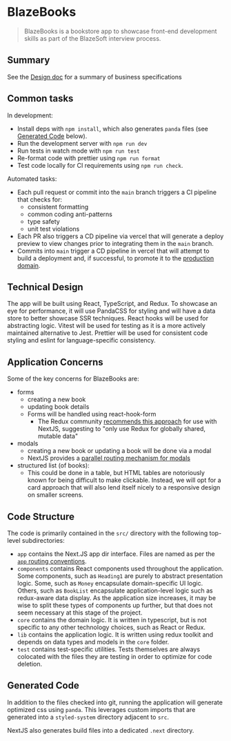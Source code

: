# BlazeBooks

> BlazeBooks is a bookstore app to showcase front-end development skills as part of the BlazeSoft interview process.

## Summary

See the [Design doc](https://docs.google.com/document/d/1yYfF4Xabh9e3st1jrer2tGvj1Bc8zNWeHqQnahpwOA8/edit) for a summary of business specifications

## Common tasks

In development:

- Install deps with `npm install`, which also generates `panda` files (see [Generated Code](#generated-code) below).
- Run the development server with `npm run dev`
- Run tests in watch mode with `npm run test`
- Re-format code with prettier using `npm run format`
- Test code locally for CI requirements using `npm run check`.

Automated tasks:

- Each pull request or commit into the `main` branch triggers a CI pipeline that checks for:
  - consistent formatting
  - common coding anti-patterns
  - type safety
  - unit test violations
- Each PR also triggers a CD pipeline via vercel that will generate a deploy preview to view changes prior to integrating them in the `main` branch.
- Commits into `main` trigger a CD pipeline in vercel that will attempt to build a deployment and, if successful, to promote it to the [production domain](https://blazebooks.vercel.app).

## Technical Design

The app will be built using React, TypeScript, and Redux. To showcase an eye for performance, it will use PandaCSS for styling and will have a data store to better showcase SSR techniques. React hooks will be used for abstracting logic. Vitest will be used for testing as it is a more actively maintained alternative to Jest. Prettier will be used for consistent code styling and eslint for language-specific consistency.

## Application Concerns

Some of the key concerns for BlazeBooks are:

- forms
  - creating a new book
  - updating book details
  - Forms will be handled using react-hook-form
    - The Redux community [recommends this approach](https://redux-toolkit.js.org/usage/nextjs#overall-recommendations) for use with NextJS, suggesting to "only use Redux for globally shared, mutable data"
- modals
  - creating a new book or updating a book will be done via a modal
  - NextJS provides a [parallel routing mechanism for modals](https://nextjs.org/docs/app/building-your-application/routing/parallel-routes#modals)
- structured list (of books):
  - This could be done in a table, but HTML tables are notoriously known for being difficult to make clickable. Instead, we will opt for a card approach that will also lend itself nicely to a responsive design on smaller screens.

## Code Structure

The code is primarily contained in the `src/` directory with the following top-level subdirectories:

- `app` contains the Next.JS app dir interface. Files are named as per the [`app` routing conventions](https://nextjs.org/docs/getting-started/project-structure#app-routing-conventions).
- `components` contains React components used throughout the application. Some components, such as `Heading1` are purely to abstract presentation logic. Some, such as `Money` encapsulate domain-specific UI logic. Others, such as `BookList` encapsulate application-level logic such as redux-aware data display. As the application size increases, it may be wise to split these types of components up further, but that does not seem necessary at this stage of the project.
- `core` contains the domain logic. It is written in typescript, but is not specific to any other technology choices, such as React or Redux.
- `lib` contains the application logic. It is written using redux toolkit and depends on data types and models in the `core` folder.
- `test` contains test-specific utilities. Tests themselves are always colocated with the files they are testing in order to optimize for code deletion.

## Generated Code

In addition to the files checked into git, running the application will generate optimized css using `panda`. This leverages custom imports that are generated into a `styled-system` directory adjacent to `src`.

NextJS also generates build files into a dedicated `.next` directory.
